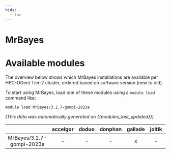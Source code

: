 ```yaml
---
hide:
  - toc
---
```


MrBayes
=======

# Available modules


The overview below shows which MrBayes installations are available per HPC-UGent Tier-2 cluster, ordered based on software version (new to old).

To start using MrBayes, load one of these modules using a `module load` command like:

```shell
module load MrBayes/3.2.7-gompi-2023a
```

*(This data was automatically generated on {{modules_last_updated}})*  

| |accelgor|doduo|donphan|gallade|joltik|shinx|
| :---: | :---: | :---: | :---: | :---: | :---: | :---: |
|MrBayes/3.2.7-gompi-2023a|-|-|-|x|-|x|
